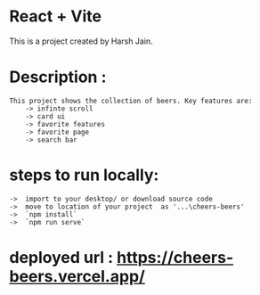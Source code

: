 # React + Vite

This is a project created by Harsh Jain. 

# Description : 

    This project shows the collection of beers. Key features are: 
        -> infinte scroll
        -> card ui
        -> favorite features
        -> favorite page
        -> search bar

# steps to run locally:

    ->  import to your desktop/ or download source code
    ->  move to location of your project  as '...\cheers-beers'
    ->  `npm install`
    ->  `npm run serve`

# deployed url : https://cheers-beers.vercel.app/
    

